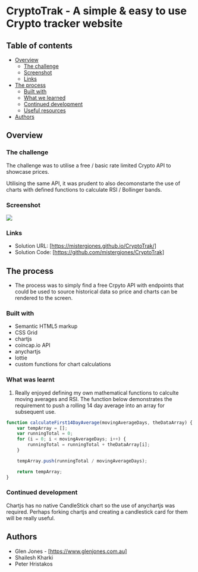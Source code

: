 # CryptoTrak - A simple & easy to use Crypto tracker website

## Table of contents

-   [Overview](#overview)
    -   [The challenge](#the-challenge)
    -   [Screenshot](#screenshot)
    -   [Links](#links)
-   [The process](#the-process)
    -   [Built with](#built-with)
    -   [What we learned](#what-we-learned)
    -   [Continued development](#continued-development)
    -   [Useful resources](#useful-resources)
-   [Authors](#authors)

## Overview

### The challenge

The challenge was to utilise a free / basic rate limited Crypto API to showcase prices.

Utilising the same API, it was prudent to also decomonstarte the use of charts with defined functions to calculate RSI / Bollinger bands.

### Screenshot

![](./screenshot.jpg)

### Links

-   Solution URL: [https://mistergjones.github.io/CryptoTrak/]
-   Solution Code: [https://github.com/mistergjones/CryptoTrak]

## The process

-   The process was to simply find a free Crpyto API with endpoints that could be used to source historical data so price and charts can be rendered to the screen.

### Built with

-   Semantic HTML5 markup
-   CSS Grid
-   chartjs
-   coincap.io API
-   anychartjs
-   lottie
-   custom functions for chart calculations

### What was learnt

1. Really enjoyed defining my own mathematical functions to calculte moving averages and RSI. The function below demonstrates the requirement to push a rolling 14 day average into an array for subsequent use.

```js
function calculateFirst14DayAverage(movingAverageDays, theDataArray) {
    var tempArray = [];
    var runningTotal = 0;
    for (i = 0; i < movingAverageDays; i++) {
        runningTotal = runningTotal + theDataArray[i];
    }

    tempArray.push(runningTotal / movingAverageDays);

    return tempArray;
}
```

### Continued development

Chartjs has no native CandleStick chart so the use of anychartjs was required. Perhaps forking chartjs and creating a candlestick card for them will be really useful.

## Authors

-   Glen Jones - [https://www.glenjones.com.au]
-   Shailesh Kharki
-   Peter Hristakos
